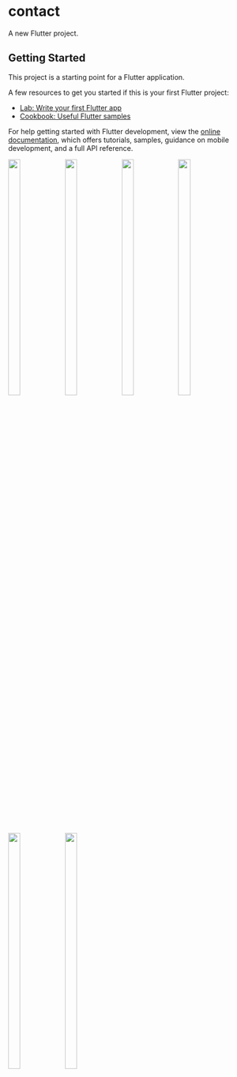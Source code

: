 # contact

A new Flutter project.

## Getting Started

This project is a starting point for a Flutter application.

A few resources to get you started if this is your first Flutter project:

- [Lab: Write your first Flutter app](https://docs.flutter.dev/get-started/codelab)
- [Cookbook: Useful Flutter samples](https://docs.flutter.dev/cookbook)

For help getting started with Flutter development, view the
[online documentation](https://docs.flutter.dev/), which offers tutorials,
samples, guidance on mobile development, and a full API reference.

<p>
<img src="https://user-images.githubusercontent.com/114207841/220253714-6ea78b7e-a29c-4f12-b1fa-ec0a76f349b5.jpg" width=22% height=35%>
<img src="https://user-images.githubusercontent.com/114207841/220253927-62b51879-adac-4be7-b08a-6f9727545585.jpg" width=22% height=35%>
<img src="https://user-images.githubusercontent.com/114207841/220254048-285e14d0-7d8d-4d4c-9b22-21b942f811e0.jpg" width=22% height=35%>
<img src="https://user-images.githubusercontent.com/114207841/220254176-c89afa39-de6b-4291-b789-af411a04268e.jpg" width=22% height=35%>
<img src="https://user-images.githubusercontent.com/114207841/220254329-5bf88bd4-fd0a-481c-a75f-f3c2c2189565.jpg" width=22% height=35%>
<img src="https://user-images.githubusercontent.com/114207841/220254417-db037743-562a-4f92-9ebe-5444b6206a28.jpg" width=22% height=35%>
</p>
